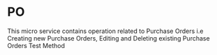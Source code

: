 # PO
This micro service contains operation related to Purchase Orders
i.e Creating new Purchase Orders, Editing and Deleting existing Purchase Orders
Test Method
